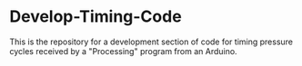 # Develop-Timing-Code
This is the repository for a development section of code for timing pressure cycles received by a "Processing" program from an Arduino.

